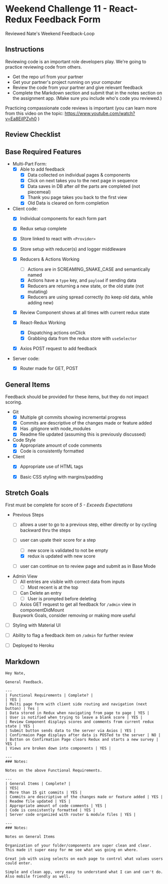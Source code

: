 # Weekend Challenge 11 - React-Redux Feedback Form
 Reviewed Nate's Weekend Feedback-Loop
## Instructions

Reviewing code is an important role developers play. We're going to practice reviewing code from others.

- Get the repo url from your partner
- Get your partner's project running on your computer
- Review the code from your partner and give relevant feedback
- Complete the Markdown section and submit that in the notes section on the assignment app. (Make sure you include who's code you reviewed.)

Practicing compassionate code reviews is important (you can learn more from this video on the topic: https://www.youtube.com/watch?v=Ea8EiIPZvh0 )

## Review Checklist

## Base Required Features 

- Multi-Part Form:  
  - [x] Able to add feedback
    - [x] Data collected on individual pages & components
    - [x] Click on next takes you to the next page in sequence
    - [x] Data saves in DB after *all* the parts are completed (not piecemeal)
    - [x] Thank you page takes you back to the first view
    - [x] Old Data is cleared on form completion

- Client code:
  - [x]  Individual components for each form part
  - [x]  Redux setup complete
    - [x] Store linked to react with `<Provider>`
    - [x] Store setup with reducer(s) and logger middleware 
  - [x] Reducers & Actions Working
    - [ ] Actions are in SCREAMING_SNAKE_CASE and semantically named
    - [x] Actions have a `type` key, and `payload` if sending data
    - [x] Reducers are returning a new state, or the old state (not mutating)
    - [x] Reducers are using spread correctly (to keep old data, while adding new)
  - [x] Review Component shows at all times with current redux state
  - [x] React-Redux Working
    - [x] Dispatching actions onClick
    - [x] Grabbing data from the redux store with `useSelector`
  - [x] Axios POST request to add feedback


- Server code:   
  - [x] Router made for GET, POST


## General Items
Feedback should be provided for these items, but they do not impact scoring.

- Git 
  - [x] Multiple git commits showing incremental progress
  - [x] Commits are descriptive of the changes made or feature added 
  - [x] Has .gitignore with node_modules
  - [x] Readme file updated (assuming this is previously discussed)
- Code Style 
  - [x] Appropriate amount of code comments
  - [x] Code is consistently formatted
- Client
  - [x] Appropriate use of HTML tags
  - [x] Basic CSS styling with margins/padding


## Stretch Goals
First must be complete for score of _5 - Exceeds Expectations_

- Previous Steps
  - [ ] allows a user to go to a previous step, either directly or by cycling backward thru the steps
  - [ ] user can upate their score for a step
    - [ ] new score is validated to not be empty
    - [x] redux is updated with new score
  - [ ] user can continue on to review page and submit as in Base Mode


- Admin View
  - [ ] All entries are visible with correct data from inputs
    - [ ] Most recent is at the top
  - [ ] Can Delete an entry
    - [ ] User is prompted before deleting
  - [ ] Axios GET request to get all feedback for `/admin` view in componentDidMount

  Busywork Goals, consider removing or making more useful

- [ ] Styling with Material UI
- [ ] Ability to flag a feedback item on `/admin` for further review
- [ ] Deployed to Heroku


## Markdown

```
Hey Nate,

General Feedback.

---
| Functional Requirements | Complete? |
| YES | 
| Multi page form with client side routing and navigation (next button) | Yes |
| Data stored in Redux when navigating from page to page | YES |
| User is notified when trying to leave a blank score | YES |
| Review Component displays scores and comments from current redux state | YES |
| Submit button sends data to the server via Axios | YES |
| Confirmaion Page displays after data is POSTed to the server | NO |
| Button on Confirmation Page clears Redux and starts a new survey | YES |
| Views are broken down into components | YES |

---
### Notes:

Notes on the above Functional Requirements.

---
| General Items | Complete? |
| YES| 
| More than 15 git commits | YES |
| Commits are descriptive of the changes made or feature added | YES |
| Readme file updated | YES |
| Appropriate amount of code comments | YES |
| Code is consistently formatted | YES |
| Server code organized with router & module files | YES |

---
### Notes:

Notes on General Items

Organization of your folder/components are super clean and clear.
This made it super easy for me see what was going on where.

Great job with using selects on each page to control what values users could enter.

Simple and clean app, very easy to understand what I can and can't do.  Also mobile friendly as well.


```
